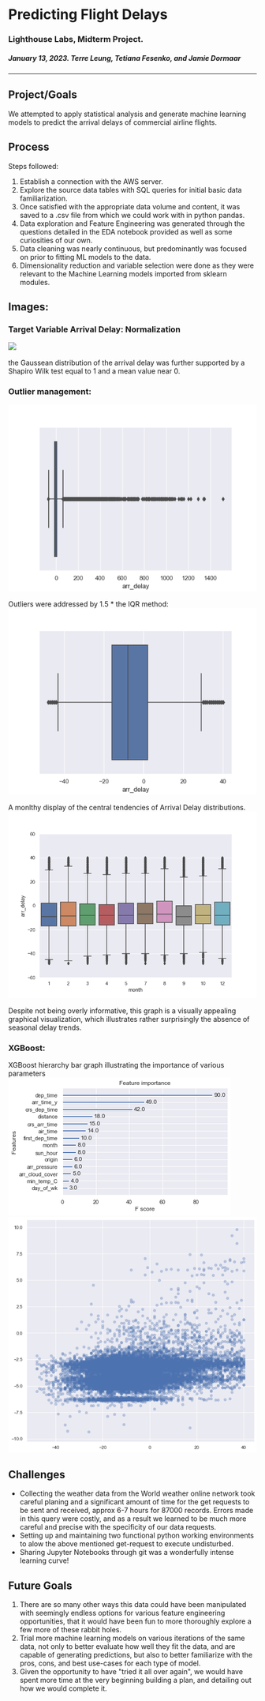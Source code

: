 # Predicting Flight Delays

### Lighthouse Labs, Midterm Project.

##### January 13, 2023. Terre Leung, Tetiana Fesenko, and Jamie Dormaar

---

## Project/Goals

We attempted to apply statistical analysis and generate machine learning models to predict the arrival delays of commercial airline flights.

## Process

Steps followed:

1. Establish a connection with the AWS server.
1. Explore the source data tables with SQL queries for initial basic data familiarization.
1. Once satisfied with the appropriate data volume and content, it was saved to a .csv file from which we could work with in python pandas.
1. Data exploration and Feature Engineering was generated through the questions detailed in the EDA notebook provided as well as some curiosities of our own.
1. Data cleaning was nearly continuous, but predominantly was focused on prior to fitting ML models to the data.
1. Dimensionality reduction and variable selection were done as they were relevant to the Machine Learning models imported from sklearn modules.

## Images:

### Target Variable Arrival Delay: Normalization

![](/W6MTP/Flight-Delays/Images/Arrival*delay_distn_df_usa*.png)

the Gaussean distribution of the arrival delay was further supported by a Shapiro Wilk test equal to 1 and a mean value near 0.

### Outlier management:

![](./Images/Arrival_delay_outliers_boxplot_df_usa_.png)

Outliers were addressed by 1.5 \* the IQR method:
![](./Images/Arrival_delay_boxplot_df_usa_.png)

A monlthy display of the central tendencies of Arrival Delay distributions.
![](./Images/Arrival_delays_monthly_boxplot_df_usa_.png)

Despite not being overly informative, this graph is a visually appealing graphical visualization, which illustrates rather surprisingly the absence of seasonal delay trends.

### XGBoost:

XGBoost hierarchy bar graph illustrating the importance of various parameters
![](./Images/xgb_params_importance.png)
![](./Images/xgboost_scatter.png)

## Challenges

- Collecting the weather data from the World weather online network took careful planing and a significant amount of time for the get requests to be sent and received, approx 6-7 hours for 87000 records. Errors made in this query were costly, and as a result we learned to be much more careful and precise with the specificity of our data requests.
- Setting up and maintaining two functional python working environments to alow the above mentioned get-request to execute undisturbed.
- Sharing Jupyter Notebooks through git was a wonderfully intense learning curve!

## Future Goals

1. There are so many other ways this data could have been manipulated with seemingly endless options for various feature engineering opportunities, that it would have been fun to more thoroughly explore a few more of these rabbit holes.
1. Trial more machine learning models on various iterations of the same data, not only to better evaluate how well they fit the data, and are capable of generating predictions, but also to better familiarize with the pros, cons, and best use-cases for each type of model.
1. Given the opportunity to have "tried it all over again", we would have spent more time at the very beginning building a plan, and detailing out how we would complete it.
